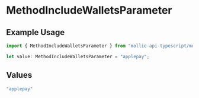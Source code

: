 # MethodIncludeWalletsParameter

## Example Usage

```typescript
import { MethodIncludeWalletsParameter } from "mollie-api-typescript/models";

let value: MethodIncludeWalletsParameter = "applepay";
```

## Values

```typescript
"applepay"
```